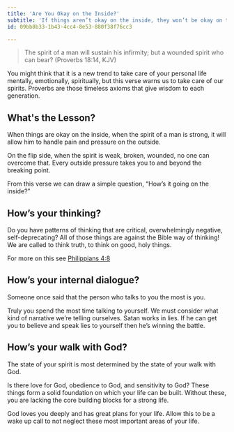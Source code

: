 ```yaml
---
title: 'Are You Okay on the Inside?'
subtitle: 'If things aren’t okay on the inside, they won’t be okay on the outside'
id: 09bb8b33-1b43-4cc4-8e53-880f38f76cc3

---
```

> The spirit of a man will sustain his infirmity; but a wounded spirit who can bear? (Proverbs 18:14, KJV)  

You might think that it is a new trend to take care of your personal life mentally, emotionally, spiritually, but this verse warns us to take care of our spirits. Proverbs are those timeless axioms that give wisdom to each generation.

## What's the Lesson?

When things are okay on the inside, when the spirit of a man is strong, it will allow him to handle pain and pressure on the outside.

On the flip side, when the spirit is weak, broken, wounded, no one can overcome that. Every outside pressure takes you to and beyond the breaking point.

From this verse we can draw a simple question, “How’s it going on the inside?”

## How’s your thinking?

Do you have patterns of thinking that are critical, overwhelmingly negative, self-deprecating? All of those things are against the Bible way of thinking! We are called to think truth, to think on good, holy things.

For more on this see [Philippians 4:8](http://blb.sc/002Vby)

## How’s your internal dialogue?
Someone once said that the person who talks to you the most is you.

Truly you spend the most time talking to yourself. We must consider what kind of narrative we’re telling ourselves. Satan works in lies. If he can get you to believe and speak lies to yourself then he’s winning the battle.

## How’s your walk with God?
The state of your spirit is most determined by the state of your walk with God.

Is there love for God, obedience to God, and sensitivity to God? These things form a solid foundation on which your life can be built. Without these, you are lacking the core building blocks for a strong life.

God loves you deeply and has great plans for your life. Allow this to be a wake up call to not neglect these most important areas of your life.
